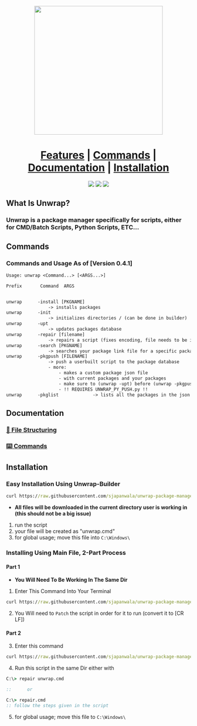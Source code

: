 <p align="center">
<img src="https://github.com/sjapanwala/unwrap-package-manager/assets/92124191/151df451-49d2-49ca-948a-f22d27ea7332" width="350" lenght="350">
</p>

# <center> [Features](#what-is-unwrap) | [Commands](#commands) |  [Documentation](#documentation) | [Installation](#installation)

<p align="center">
<img src="https://img.shields.io/badge/Version-0.4.1-red">
<img src="https://img.shields.io/badge/Windows-11-green">
<img src="https://img.shields.io/badge/Windows-10-green">
</p>

## What Is Unwrap?
### Unwrap is a package manager specifically for scripts, either for CMD/Batch Scripts, Python Scripts, ETC...


## Commands

### Commands and Usage As of [Version 0.4.1]

```txt
Usage: unwrap <Command...> [<ARGS...>]
```

```txt
Prefix       Command  ARGS    


unwrap      -install [PKGNAME]  
                -> installs packages
unwrap      -init               
                -> initializes directories / (can be done in builder)
unwrap      -upt                
                -> updates packages database
unwrap      -repair [filename]  
                -> repairs a script (fixes encoding, file needs to be in same dir as in config)
unwrap      -search [PKGNAME]  
                -> searches your package link file for a specific package, user may need to update (unwrap -upt)
unwrap      -pkgpush [FILENAME] 
                -> push a userbuilt script to the package database
                - more: 
                    - makes a custom package json file 
                    - with current packages and your packages
                    - make sure to (unwrap -upt) before (unwrap -pkgpush)
                    - !! REQUIRES UNWRAP_PY_PUSH.py !!
unwrap      -pkglist             -> lists all the packages in the json link file, your packages and source packages may not be aligned
```
## Documentation
### [📁 File Structuring](https://github.com/sjapanwala/unwrap-package-manager/blob/main/.documentation/filestructure.md)
### [⌨️ Commands](https://github.com/sjapanwala/unwrap-package-manager/blob/main/.documentation/commands.md)

## Installation

### Easy Installation Using Unwrap-Builder
```cmd
curl https://raw.githubusercontent.com/sjapanwala/unwrap-package-manager/main/.packages/builder.cmd -o unwrap_builder.cmd
```
- **All files will be downloaded in the current directory user is working in (this should not be a big issue)**
1) run the script
2) your file will be created as "unwrap.cmd"
3) for global usage; move this file into `C:\Windows\`

### Installing Using Main File, 2-Part Process
#### Part 1
- **You Will Need To Be Working In The Same Dir**
1) Enter This Command Into Your Terminal
```cmd
curl https://raw.githubusercontent.com/sjapanwala/unwrap-package-manager/main/.packages/unwrap.cmd -o unwrap.cmd
```
2) You Will need to `Patch` the script in order for it to run (convert it to [CR LF])
#### Part 2
3) Enter this command
```cmd
curl https://raw.githubusercontent.com/sjapanwala/unwrap-package-manager/main/.packages/repair.cmd -o repair.cmd
```
4) Run this script in the same Dir either with 
```cmd
C:\> repair unwrap.cmd

::      or

C:\> repair.cmd
:: follow the steps given in the script
```
5) for global usage; move this file to `C:\Windows\`


